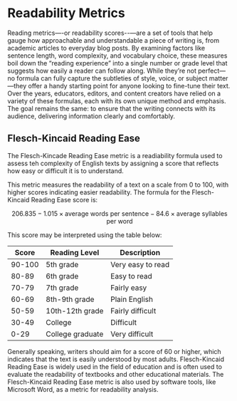 # Readability Metrics
Reading metrics—-or readability scores--—are a set of tools that help gauge how approachable and understandable a piece of writing is, from academic articles to everyday blog posts. By examining factors like sentence length, word complexity, and vocabulary choice, these measures boil down the “reading experience” into a single number or grade level that suggests how easily a reader can follow along. While they’re not perfect—no formula can fully capture the subtleties of style, voice, or subject matter—they offer a handy starting point for anyone looking to fine-tune their text. Over the years, educators, editors, and content creators have relied on a variety of these formulas, each with its own unique method and emphasis. The goal remains the same: to ensure that the writing connects with its audience, delivering information clearly and comfortably.



## Flesch-Kincaid Reading Ease
The Flesch-Kincade Reading Ease metric is a readiability formula used to assess teh complexity of English texts by assigning a score that reflects how easy or difficult it is to understand.

This metric measures the readability of a text on a scale from 0 to 100, with higher scores indicating easier readability. The formula for the Flesch-Kincaid Reading Ease score is:

$$206.835 - 1.015 \times \text{average words per sentence} - 84.6 \times \text{average syllables per word}$$

This score may be interpreted using the table below:

| Score  | Reading Level       | Description           |
|--------|---------------------|-----------------------|
| 90-100 | 5th grade           | Very easy to read     |
| 80-89  | 6th grade           | Easy to read          |
| 70-79  | 7th grade           | Fairly easy           |
| 60-69  | 8th-9th grade       | Plain English         |
| 50-59  | 10th-12th grade     | Fairly difficult      |
| 30-49  | College             | Difficult             |
| 0-29   | College graduate    | Very difficult        |

Generally speaking, writers should aim for a score of 60 or higher, which indicates that the text is easily understood by most adults. Flesch-Kincaid Reading Ease is widely used in the field of education and is often used to evaluate the readability of textbooks and other educational materials. The Flesch-Kincaid Reading Ease metric is also used by software tools, like Microsoft Word, as a metric for readability analysis.
